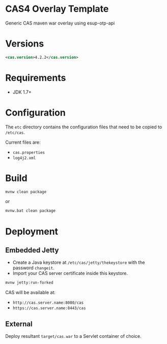 CAS4 Overlay Template
============================

Generic CAS maven war overlay using esup-otp-api

# Versions
```xml
<cas.version>4.2.2</cas.version>
```

# Requirements
* JDK 1.7+

# Configuration

The `etc` directory contains the configuration files that need to be copied to `/etc/cas`.

Current files are:

* `cas.properties`
* `log4j2.xml`

# Build

```bash
mvnw clean package
```

or

```bash
mvnw.bat clean package
```

# Deployment

## Embedded Jetty

* Create a Java keystore at `/etc/cas/jetty/thekeystore` with the password `changeit`.
* Import your CAS server certificate inside this keystore.

```bash
mvnw jetty:run-forked
```

CAS will be available at:

* `http://cas.server.name:8080/cas`
* `https://cas.server.name:8443/cas`

## External
Deploy resultant `target/cas.war` to a Servlet container of choice.
